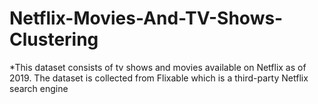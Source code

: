 # Netflix-Movies-And-TV-Shows-Clustering
*This dataset consists of tv shows and movies available on Netflix as of 2019. The dataset is collected from Flixable which is a third-party Netflix search engine
